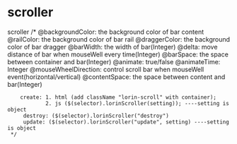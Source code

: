 # scroller
scroller
	/*
		@backgroundColor: the background color of bar content
		@railColor: the background color of bar rail
		@draggerColor: the background color of bar dragger
		@barWidth: the width of bar(Integer)
		@delta: move distance of bar when mouseWell every time(Integer)
		@barSpace: the space between container and bar(Integer)
		@animate: true/false
		@animateTime: Integer
		@mouseWheelDirection: control scroll bar when mouseWell event(horizontal/vertical)
		@contentSpace: the space between content and bar(Integer)

		create: 1. html (add className "lorin-scroll" with container);
				2. js ($(selector).lorinScroller(setting)); ----setting is object
		 destroy: ($(selector).lorinScroller("destroy")
		 update: ($(selector).lorinScroller("update", setting) ----setting is object
	 */
